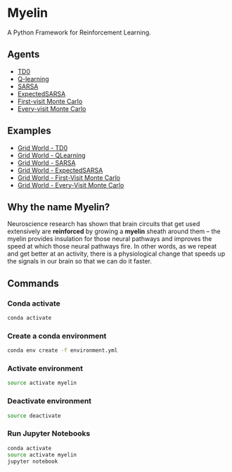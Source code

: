 # Myelin

A Python Framework for Reinforcement Learning.

## Agents

- [TD0](https://github.com/davidrobles/myelin/blob/master/myelin/agents/td0.py)
- [Q-learning](https://github.com/davidrobles/myelin/blob/master/myelin/agents/qlearning.py)
- [SARSA](https://github.com/davidrobles/myelin/blob/master/myelin/agents/sarsa.py)
- [ExpectedSARSA](https://github.com/davidrobles/myelin/blob/master/myelin/agents/expected_sarsa.py)
- [First-visit Monte Carlo](https://github.com/davidrobles/myelin/blob/master/myelin/agents/first_visit_mc.py)
- [Every-visit Monte Carlo](https://github.com/davidrobles/myelin/blob/master/myelin/agents/every_visit_mc.py)

## Examples

- [Grid World - TD0](https://github.com/davidrobles/myelin/blob/master/examples/grid_world_td0.ipynb)
- [Grid World - QLearning](https://github.com/davidrobles/myelin/blob/master/examples/grid_world_qlearning.ipynb)
- [Grid World - SARSA](https://github.com/davidrobles/myelin/blob/master/examples/grid_world_sarsa.ipynb)
- [Grid World - ExpectedSARSA](https://github.com/davidrobles/myelin/blob/master/examples/grid_world_expected_sarsa.ipynb)
- [Grid World - First-Visit Monte Carlo](https://github.com/davidrobles/myelin/blob/master/examples/grid_world_first_visit_monte_carlo.ipynb)
- [Grid World - Every-Visit Monte Carlo](https://github.com/davidrobles/myelin/blob/master/examples/grid_world_every_visit_monte_carlo.ipynb)

## Why the name Myelin?

Neuroscience research has shown that brain circuits that get used extensively are **reinforced** by growing
a **myelin** sheath around them – the myelin provides insulation for those neural pathways and improves
the speed at which those neural pathways fire. In other words, as we repeat and get better at an
activity, there is a physiological change that speeds up the signals in our brain so that we can do it
faster.

## Commands

### Conda activate

```bash
conda activate
```

### Create a conda environment
```bash
conda env create -f environment.yml
```

### Activate environment
```bash
source activate myelin
```

### Deactivate environment

```bash
source deactivate
```

### Run Jupyter Notebooks

```bash
conda activate
source activate myelin
jupyter notebook
```
